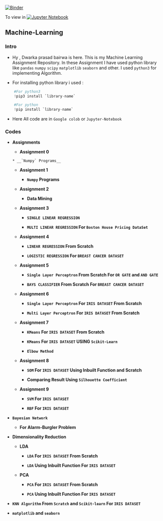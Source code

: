 [![Binder](https://mybinder.org/badge_logo.svg)](https://mybinder.org/v2/gh/dp1706/Machine-Learning/HEAD) 

To view in [![Jupyter Notebook](https://jupyter.org/assets/main-logo.svg)](https://nbviewer.jupyter.org/github/dp1706/Machine-Learning/tree/master/)

## Machine-Learning


### Intro

   * Hy , Dwarka prasad bairwa is here. This is my Machine Learning Assignment Repository. In these Assignment I have used  python library like `pandas` `numpy` `scipy` `matplotlib` `seaborn` and other. I used `python3` for implementing Algorithm.
   
   * For installing python library i used : 
   
   ```python
       #For python3
       !pip3 install `library-name`
  
       #For python
       !pip install `library-name`
  
   ```
   * Here All code are in `Google colob` or `Jupyter-Notebook`


### Codes

  * __Assignments__
  
       * **Assignment 0**
   
        * __`Numpy` Programs__

       * **Assignment 1**
   
          * __`Numpy` Programs__

       * **Assignment 2**
   
          * __Data Mining__

       * **Assignment 3**
   
          * __`SINGLE LINEAR REGRESSION`__
       
          * __`MULTI LINEAR REGRESSION` For `Boston House Pricing DataSet`__
   
       * **Assignment 4**
   
          * __`LINEAR REGRESSION` From Scratch__
     
          * __`LOGISTIC REGRESSION` For `BREAST CANCER DATASET`__
   
       * **Assignment 5**
   
          * __`Single Layer Perceptron` From Scratch For `OR GATE` and `AND GATE`__
     
          * __`BAYS CLASSIFIER` From Scratch For `BREAST CANCER DATASET`__
       
       * **Assignment 6**
     
          * __`Single Layer Perceptron` For `IRIS DATASET` From Scratch__
     
          * __`Multi Layer Perceptron` For `IRIS DATASET` From Scratch__
     
       * __Assignment 7__
   
          * __`KMeans` For `IRIS DATASET` From Scratch__
       
          * __`KMeans` For `IRIS DATASET` USING `Scikit-Learn`__
       
          * __`Elbow Method`__
   
       * __Assignment 8__
   
          * __`SOM` For `IRIS DATASET` Using Inbuilt Function and Scratch__
       
          * __Comparing Result Using `Silhouette Coefficient`__
   
       * __Assignment 9__
   
          * __`SVM` For `IRIS DATASET`__
       
          * __`RBF` For `IRIS DATASET`__
       
   * __`Bayesian Network`__
   
       * __For Alarm-Burgler Problem__
       
   * __Dimensionality Reduction__
   
       * __LDA__
       
          * __`LDA` For `IRIS DATASET` From Scratch__
        
          * __`LDA` Using Inbuilt Function For `IRIS DATASET`__
       
       * __PCA__
       
          * __`PCA` For `IRIS DATASET` From Scratch__
        
          * __`PCA` Using Inbuilt Function For `IRIS DATASET`__
        
   
   * __`KNN Algorithm` From `Scratch` and `Scikit-learn` For `IRIS DATASET`__
       
   * __`matplotlib` and `seaborn`__




